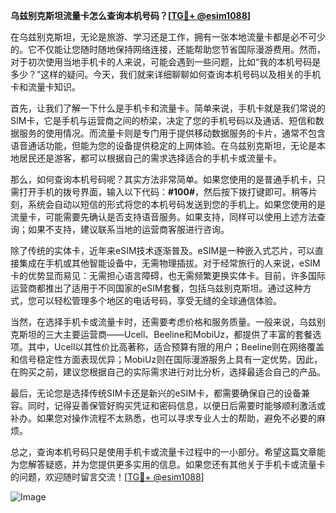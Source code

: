 **乌兹别克斯坦流量卡怎么查询本机号码？[[TG💪+ @esim1088](https://t.me/s/esim1088)]**

在乌兹别克斯坦，无论是旅游、学习还是工作，拥有一张本地流量卡都是必不可少的。它不仅能让您随时随地保持网络连接，还能帮助您节省国际漫游费用。然而，对于初次使用当地手机卡的人来说，可能会遇到一些问题，比如“我的本机号码是多少？”这样的疑问。今天，我们就来详细聊聊如何查询本机号码以及相关的手机卡和流量卡知识。

首先，让我们了解一下什么是手机卡和流量卡。简单来说，手机卡就是我们常说的SIM卡，它是手机与运营商之间的桥梁，决定了您的手机号码以及通话、短信和数据服务的使用情况。而流量卡则是专门用于提供移动数据服务的卡片，通常不包含语音通话功能，但能为您的设备提供稳定的上网体验。在乌兹别克斯坦，无论是本地居民还是游客，都可以根据自己的需求选择适合的手机卡或流量卡。

那么，如何查询本机号码呢？其实方法非常简单。如果您使用的是普通手机卡，只需打开手机的拨号界面，输入以下代码：**#100#**，然后按下拨打键即可。稍等片刻，系统会自动以短信的形式将您的本机号码发送到您的手机上。如果您使用的是流量卡，可能需要先确认是否支持语音服务。如果支持，同样可以使用上述方法查询；如果不支持，建议联系当地的运营商客服进行咨询。

除了传统的实体卡，近年来eSIM技术逐渐普及。eSIM是一种嵌入式芯片，可以直接集成在手机或其他智能设备中，无需物理插拔。对于经常旅行的人来说，eSIM卡的优势显而易见：无需担心语言障碍，也无需频繁更换实体卡。目前，许多国际运营商都推出了适用于不同国家的eSIM套餐，包括乌兹别克斯坦。通过这种方式，您可以轻松管理多个地区的电话号码，享受无缝的全球通信体验。

当然，在选择手机卡或流量卡时，还需要考虑价格和服务质量。一般来说，乌兹别克斯坦的三大主要运营商——Ucell、Beeline和MobiUz，都提供了丰富的套餐选项。其中，Ucell以其性价比高著称，适合预算有限的用户；Beeline则在网络覆盖和信号稳定性方面表现优异；MobiUz则在国际漫游服务上具有一定优势。因此，在购买之前，建议您根据自己的实际需求进行对比分析，选择最适合自己的产品。

最后，无论您是选择传统SIM卡还是新兴的eSIM卡，都需要确保自己的设备兼容。同时，记得妥善保管好购买凭证和密码信息，以便日后需要时能够顺利激活或补办。如果您对操作流程不太熟悉，也可以寻求专业人士的帮助，避免不必要的麻烦。

总之，查询本机号码只是使用手机卡或流量卡过程中的一小部分。希望这篇文章能为您解答疑惑，并为您提供更多实用的信息。如果您还有其他关于手机卡或流量卡的问题，欢迎随时留言交流！[[TG💪+ @esim1088](https://t.me/s/esim1088)]

![Image](https://i.postimg.cc/4NQfJmqS/Snipaste-2025-05-13-00-14-12.png)